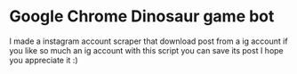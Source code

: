 # Google Chrome Dinosaur game bot
I made a instagram account scraper that download post from a ig account if you like so much an ig 
account with this script you can save its post I hope you appreciate it :)